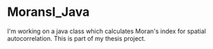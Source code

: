 MoransI_Java
============

I'm working on a java class which calculates Moran's index for spatial autocorrelation. This is part of my thesis project.

